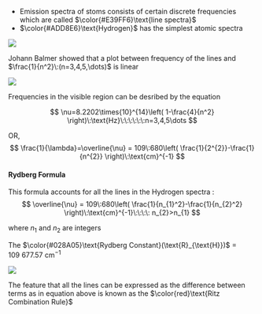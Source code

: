 

- Emission spectra of stoms consists of certain discrete frequencies which are called $\color{#E39FF6}\text{line spectra}$
- $\color{#ADD8E6}\text{Hydrogen}$ has the simplest atomic spectra 


![](https://i.imgur.com/r34njEd.png)


Johann Balmer showed that a plot between frequency of the lines and $\frac{1}{n^2}\:(n=3,4,5,\dots)$ is linear 

![](https://i.imgur.com/rE29iAF.png)


Frequencies in the visible region can be desribed by the equation 

$$
\nu=8.2202\times{10}^{14}\left( 1-\frac{4}{n^2} \right)\:\text{Hz}\:\:\:\:\:\:n=3,4,5\dots 
$$

$\text{OR,}$
$$
\frac{1}{\lambda}=\overline{\nu} = 109\:680\left( \frac{1}{2^{2}}-\frac{1}{n^{2}} \right)\:\text{cm}^{-1}
$$



#### Rydberg Formula 

This formula accounts for all the lines in the Hydrogen spectra :
$$
\overline{\nu} = 109\:680\left( \frac{1}{n_{1}^2}-\frac{1}{n_{2}^2} \right)\:\text{cm}^{-1}\:\:\:\: n_{2}>n_{1}
$$

where $n_{1}$ and $n_{2}$ are integers 

The $\color{#028A05}\text{Rydberg Constant}(\text{R}_{\text{H}})$ = $109\:677.57\:\text{cm}^{-1}$ 

![](https://i.imgur.com/u4gyCob.png)


The feature that all the lines can be expressed as the difference between terms as in equation above is known as the $\color{red}\text{Ritz Combination Rule}$ 

